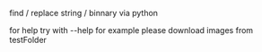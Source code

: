 find / replace string / binnary via python

for help try with --help 
for example please download images from testFolder
